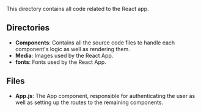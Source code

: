 This directory contains all code related to the React app.

## Directories

* **Components**: Contains all the source code files to handle each component's logic as well as rendering them.
* **Media**: Images used by the React App.
* **fonts**: Fonts used by the React App.

## Files
* **App.js**: The App component, responsible for authenticating the user as well as setting up the routes to the remaining components.

